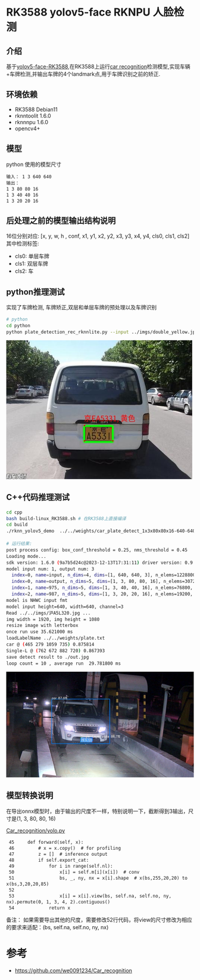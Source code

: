 # RK3588 yolov5-face RKNPU 人脸检测

## 介绍
基于[yolov5-face-RK3588](https://github.com/YaoQ/yolov5-face-RK3588),在RK3588上运行[car recognition](https://github.com/we0091234/Car_recognition)检测模型,实现车辆+车牌检测,并输出车牌的4个landmark点,用于车牌识别之前的矫正.


## 环境依赖
- RK3588 Debian11 
- rknntoolit 1.6.0
- rknnnpu 1.6.0
- opencv4+

## 模型
python 使用的模型尺寸
```
输入： 1 3 640 640
输出：
1 3 80 80 16
1 3 40 40 16
1 3 20 20 16
``` 

## 后处理之前的模型输出结构说明
16位分别对应: [x, y, w, h , conf, x1, y1, x2, y2, x3, y3, x4, y4, cls0, cls1, cls2]
其中检测标签:
- cls0: 单层车牌
- cls1: 双层车牌
- cls2: 车


## python推理测试

实现了车牌检测, 车牌矫正,双层和单层车牌的预处理以及车牌识别

```bash
# python
cd python
python plate_detection_rec_rknnlite.py --input ../imgs/double_yellow.jpg 

```

![result](imgs/result.jpg)

## C++代码推理测试

```bash
cd cpp
bash build-linux_RK3588.sh # 在RK3588上直接编译
cd build
./rknn_yolov5_demo  ../../weights/car_plate_detect_1x3x80x80x16-640-640_rm_transpose_rk3588.rknn ../../imgs/沪A5L320.jpg 

# 运行结果:
post process config: box_conf_threshold = 0.25, nms_threshold = 0.45
Loading mode...
sdk version: 1.6.0 (9a7b5d24c@2023-12-13T17:31:11) driver version: 0.9.2
model input num: 1, output num: 3
  index=0, name=input, n_dims=4, dims=[1, 640, 640, 3], n_elems=1228800, size=1228800, w_stride = 640, size_with_stride=1228800, fmt=NHWC, type=INT8, qnt_type=AFFINE, zp=-128, scale=0.003922
  index=0, name=output, n_dims=5, dims=[1, 3, 80, 80, 16], n_elems=307200, size=307200, w_stride = 0, size_with_stride=307200, fmt=UNDEFINED, type=INT8, qnt_type=AFFINE, zp=63, scale=0.176689
  index=1, name=975, n_dims=5, dims=[1, 3, 40, 40, 16], n_elems=76800, size=76800, w_stride = 0, size_with_stride=76800, fmt=UNDEFINED, type=INT8, qnt_type=AFFINE, zp=44, scale=0.161176
  index=2, name=987, n_dims=5, dims=[1, 3, 20, 20, 16], n_elems=19200, size=19200, w_stride = 0, size_with_stride=19200, fmt=UNDEFINED, type=INT8, qnt_type=AFFINE, zp=84, scale=0.329176
model is NHWC input fmt
model input height=640, width=640, channel=3
Read ../../imgs/沪A5L320.jpg ...
img width = 1920, img height = 1080
resize image with letterbox
once run use 35.621000 ms
loadLabelName ../../weights/plate.txt
car @ (465 279 1059 735) 0.875814
Single-L @ (762 672 882 720) 0.867393
save detect result to ./out.jpg
loop count = 10 , average run  29.781800 ms
```

![detection result](./imgs/out.jpg)

## 模型转换说明
在导出onnx模型时，由于输出的尺度不一样，特别说明一下，截断得到3输出，尺寸是(1, 3, 80, 80, 16)

[Car_recognition/yolo.py](https://github.com/we0091234/Car_recognition/blob/master/models/yolo.py)

```
 45     def forward(self, x):
 46         # x = x.copy()  # for profiling
 47         z = []  # inference output
 48         if self.export_cat:
 49             for i in range(self.nl):
 50                 x[i] = self.m[i](x[i])  # conv
 51                 bs, _, ny, nx = x[i].shape  # x(bs,255,20,20) to x(bs,3,20,20,85)
 52 
 53                 x[i] = x[i].view(bs, self.na, self.no, ny, nx).permute(0, 1, 3, 4, 2).contiguous()
 54             return x

```
备注：
如果需要导出其他的尺度，需要修改52行代码，将view的尺寸修改为相应的要求来适配：(bs, self.na, self.no, ny, nx)


# 参考
- https://github.com/we0091234/Car_recognition 

